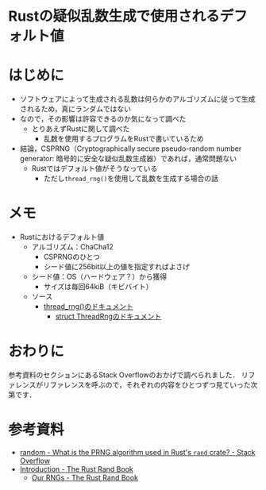 # Rustの疑似乱数生成で使用されるデフォルト値
# はじめに
* ソフトウェアによって生成される乱数は何らかのアルゴリズムに従って生成されるため，真にランダムではない
* なので，その影響は許容できるのか気になって調べた
    * とりあえずRustに関して調べた
        * 乱数を使用するプログラムをRustで書いているため
* 結論，CSPRNG（Cryptographically secure pseudo-random number generator: 暗号的に安全な疑似乱数生成器）であれば，通常問題ない
    * Rustではデフォルト値がそうなっている
        * ただし`thread_rng()`を使用して乱数を生成する場合の話

# メモ
* Rustにおけるデフォルト値
    * アルゴリズム：ChaCha12
        * CSPRNGのひとつ
        * シード値に256bit以上の値を指定すればよさげ
    * シード値：OS（ハードウェア？）から獲得
        * サイズは毎回64kiB（キビバイト）
    * ソース
        * [thread_rng()のドキュメント](https://rust-random.github.io/rand/rand/fn.thread_rng.html)
            * [struct ThreadRngのドキュメント](https://rust-random.github.io/rand/rand/rngs/struct.ThreadRng.html)

# おわりに
参考資料のセクションにあるStack Overflowのおかげで調べられました．
リファレンスがリファレンスを呼ぶので，それぞれの内容をひとつずつ見ていった次第です．

# 参考資料
* [random - What is the PRNG algorithm used in Rust's `rand` crate? - Stack Overflow](https://stackoverflow.com/questions/70392284/what-is-the-prng-algorithm-used-in-rusts-rand-crate)
* [Introduction - The Rust Rand Book](https://rust-random.github.io/book/intro.html)
    * [Our RNGs - The Rust Rand Book](https://rust-random.github.io/book/guide-rngs.html)
